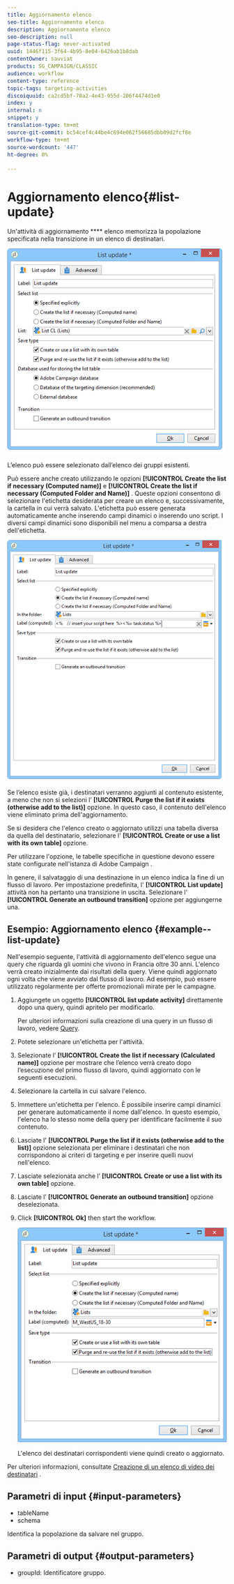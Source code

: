 ```yaml
---
title: Aggiornamento elenco
seo-title: Aggiornamento elenco
description: Aggiornamento elenco
seo-description: null
page-status-flag: never-activated
uuid: 1446f115-3f64-4b95-8e04-6426ab1b8dab
contentOwner: sauviat
products: SG_CAMPAIGN/CLASSIC
audience: workflow
content-type: reference
topic-tags: targeting-activities
discoiquuid: ca2cd5bf-78a2-4e43-955d-206f4474d1e0
index: y
internal: n
snippet: y
translation-type: tm+mt
source-git-commit: bc54cef4c44be4c694e062f56685dbb09d2fcf8e
workflow-type: tm+mt
source-wordcount: '447'
ht-degree: 0%

---
```



# Aggiornamento elenco{#list-update}

Un&#39;attività di aggiornamento **** elenco memorizza la popolazione specificata nella transizione in un elenco di destinatari.

![](assets/s_user_segmentation_update_group.png)

L’elenco può essere selezionato dall’elenco dei gruppi esistenti.

Può essere anche creato utilizzando le opzioni **[!UICONTROL Create the list if necessary (Computed name)]** e **[!UICONTROL Create the list if necessary (Computed Folder and Name)]** . Queste opzioni consentono di selezionare l&#39;etichetta desiderata per creare un elenco e, successivamente, la cartella in cui verrà salvato. L&#39;etichetta può essere generata automaticamente anche inserendo campi dinamici o inserendo uno script. I diversi campi dinamici sono disponibili nel menu a comparsa a destra dell&#39;etichetta.

![](assets/s_user_segmentation_update_list_calc.png)

Se l’elenco esiste già, i destinatari verranno aggiunti al contenuto esistente, a meno che non si selezioni l’ **[!UICONTROL Purge the list if it exists (otherwise add to the list)]** opzione. In questo caso, il contenuto dell&#39;elenco viene eliminato prima dell&#39;aggiornamento.

Se si desidera che l&#39;elenco creato o aggiornato utilizzi una tabella diversa da quella del destinatario, selezionare l&#39; **[!UICONTROL Create or use a list with its own table]** opzione.

Per utilizzare l&#39;opzione, le tabelle specifiche in questione devono essere state configurate nell&#39;istanza di Adobe Campaign .

In genere, il salvataggio di una destinazione in un elenco indica la fine di un flusso di lavoro. Per impostazione predefinita, l&#39; **[!UICONTROL List update]** attività non ha pertanto una transizione in uscita. Selezionare l&#39; **[!UICONTROL Generate an outbound transition]** opzione per aggiungerne una.

## Esempio: Aggiornamento elenco {#example--list-update}

Nell&#39;esempio seguente, l&#39;attività di aggiornamento dell&#39;elenco segue una query che riguarda gli uomini che vivono in Francia oltre 30 anni. L&#39;elenco verrà creato inizialmente dai risultati della query. Viene quindi aggiornato ogni volta che viene avviato dal flusso di lavoro. Ad esempio, può essere utilizzato regolarmente per offerte promozionali mirate per le campagne.

1. Aggiungete un oggetto **[!UICONTROL list update activity]** direttamente dopo una query, quindi apritelo per modificarlo.

   Per ulteriori informazioni sulla creazione di una query in un flusso di lavoro, vedere [Query](../../workflow/using/query.md).

1. Potete selezionare un&#39;etichetta per l&#39;attività.
1. Selezionate l’ **[!UICONTROL Create the list if necessary (Calculated name)]** opzione per mostrare che l’elenco verrà creato dopo l’esecuzione del primo flusso di lavoro, quindi aggiornato con le seguenti esecuzioni.
1. Selezionare la cartella in cui salvare l&#39;elenco.
1. Immettere un&#39;etichetta per l&#39;elenco. È possibile inserire campi dinamici per generare automaticamente il nome dall&#39;elenco. In questo esempio, l&#39;elenco ha lo stesso nome della query per identificare facilmente il suo contenuto.
1. Lasciate l&#39; **[!UICONTROL Purge the list if it exists (otherwise add to the list)]** opzione selezionata per eliminare i destinatari che non corrispondono ai criteri di targeting e per inserire quelli nuovi nell&#39;elenco.
1. Lasciate selezionata anche l’ **[!UICONTROL Create or use a list with its own table]** opzione.
1. Lasciate l’ **[!UICONTROL Generate an outbound transition]** opzione deselezionata.
1. Click **[!UICONTROL Ok]** then start the workflow.

   ![](assets/s_user_segmentation_update_list_calc_example.png)

   L&#39;elenco dei destinatari corrispondenti viene quindi creato o aggiornato.

Per ulteriori informazioni, consultate [Creazione di un elenco di video dei destinatari](https://docs.adobe.com/content/help/en/campaign-classic-learn/tutorials/profile-management/creating-a-list-of-recipients.html) .

## Parametri di input {#input-parameters}

* tableName
* schema

Identifica la popolazione da salvare nel gruppo.

## Parametri di output {#output-parameters}

* groupId: Identificatore gruppo.

